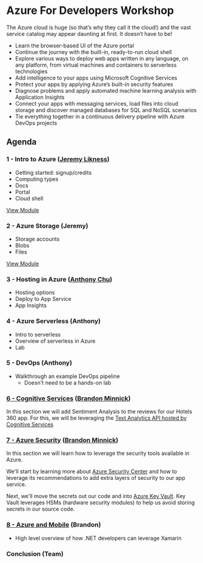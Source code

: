# Azure For Developers Workshop

The Azure cloud is huge (so that’s why they call it the cloud!) and the vast service catalog may appear daunting at first. It doesn’t have to be!

- Learn the browser-based UI of the Azure portal
- Continue the journey with the built-in, ready-to-run cloud shell
- Explore various ways to deploy web apps written in any language, on any platform, from virtual machines and containers to serverless technologies
- Add intelligence to your apps using Microsoft Cognitive Services
- Protect your apps by applying Azure’s built-in security features
- Diagnose problems and apply automated machine learning analysis with Application Insights
- Connect your apps with messaging services, load files into cloud storage and discover managed databases for SQL and NoSQL scenarios
- Tie everything together in a continuous delivery pipeline with Azure DevOps projects

## Agenda

### 1 - Intro to Azure ([Jeremy Likness](https://twitter.com/jeremylikness))

* Getting started: signup/credits
* Computing types
* Docs
* Portal
* Cloud shell

[View Module](./presentation/01-Intro.pptx)

### 2 - Azure Storage (Jeremy)

* Storage accounts
* Blobs
* Files

[View Module](./presentation/02-Intro.pptx)

### 3 - Hosting in Azure ([Anthony Chu](https://twitter.com/@anthonychu))

* Hosting options
* Deploy to App Service
* App Insights

### 4 - Azure Serverless (Anthony)

* Intro to serverless
* Overview of serverless in Azure
* Lab

### 5 - DevOps (Anthony)

* Walkthrough an example DevOps pipeline
    * Doesn't need to be a hands-on lab

### [6 - Cognitive Services](/labs/06-cognitive_services.md) ([Brandon Minnick](https://twitter.com/TheCodeTraveler))

In this section we will add Sentiment Analysis to the reviews for our Hotels 360 app. For this, we will be leveraging the [Text Analytics API hosted by Cognitive Services](https://azure.microsoft.com/services/cognitive-services/text-analytics/?WT.mc_id=TechBash-github-bramin)

### [7 - Azure Security](/labs/07-azure_security.md) ([Brandon Minnick](https://twitter.com/TheCodeTraveler))

In this section we will learn how to leverage the security tools available in Azure.

We'll start by learning more about [Azure Security Center](https://azure.microsoft.com/services/security-center/?WT.mc_id=TechBash-github-bramin) and how to leverage its recommendations to add extra layers of security to our app service.

Next, we'll move the secrets out our code and into [Azure Key Vault](https://azure.microsoft.com/services/key-vault/?WT.mc_id=TechBash-github-bramin). Key Vault leverages HSMs (hardware security modules) to help us avoid storing secrets in our source code.

### [8 - Azure and Mobile]((/labs/08-azure_and_mobile.md)) (Brandon)

* High level overview of how .NET developers can leverage Xamarin

### Conclusion (Team)
